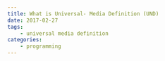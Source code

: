 ```yaml
---
title: What is Universal- Media Definition (UND)
date: 2017-02-27
tags:
    - universal media definition
categories: 
    - programming
---
```

